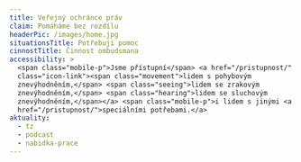 ```yaml
---
title: Veřejný ochránce práv
claim: Pomáháme bez rozdílu
headerPic: /images/home.jpg
situationsTitle: Potřebuji pomoc
cinnostTitle: Činnost ombudsmana
accessibility: >
  <span class="mobile-p">Jsme přístupní</span> <a href="/pristupnost/"
  class="icon-link"><span class="movement">lidem s pohybovým
  znevýhodněním,</span> <span class="seeing">lidem se zrakovým
  znevýhodněním,</span> <span class="hearing">lidem se sluchovým
  znevýhodněním,</span></a> <span class="mobile-p">i lidem s jinými <a
  href="/pristupnost/">speciálními potřebami.</a>
aktuality:
  - tz
  - podcast
  - nabidka-prace
---
```

